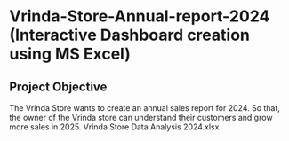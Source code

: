 # Vrinda-Store-Annual-report-2024 (Interactive Dashboard creation using MS Excel)

## **Project Objective**

The Vrinda Store wants to create an annual sales report for 2024. So that, the owner of the Vrinda store can understand their customers and grow more sales in 2025.
Vrinda Store Data Analysis 2024.xlsx

